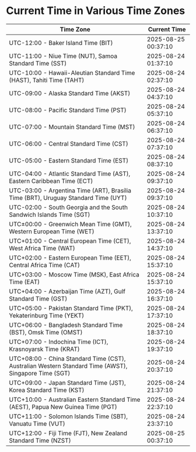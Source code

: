 # Current Time in Various Time Zones

| Time Zone | Current Time |
|-----------|--------------|
| UTC-12:00 - Baker Island Time (BIT) | 2025-08-25 00:37:10 |
| UTC-11:00 - Niue Time (NUT), Samoa Standard Time (SST) | 2025-08-24 01:37:10 |
| UTC-10:00 - Hawaii-Aleutian Standard Time (HAST), Tahiti Time (TAHT) | 2025-08-24 02:37:10 |
| UTC-09:00 - Alaska Standard Time (AKST) | 2025-08-24 04:37:10 |
| UTC-08:00 - Pacific Standard Time (PST) | 2025-08-24 05:37:10 |
| UTC-07:00 - Mountain Standard Time (MST) | 2025-08-24 06:37:10 |
| UTC-06:00 - Central Standard Time (CST) | 2025-08-24 07:37:10 |
| UTC-05:00 - Eastern Standard Time (EST) | 2025-08-24 08:37:10 |
| UTC-04:00 - Atlantic Standard Time (AST), Eastern Caribbean Time (ECT) | 2025-08-24 09:37:10 |
| UTC-03:00 - Argentina Time (ART), Brasília Time (BRT), Uruguay Standard Time (UYT) | 2025-08-24 09:37:10 |
| UTC-02:00 - South Georgia and the South Sandwich Islands Time (SGT) | 2025-08-24 10:37:10 |
| UTC±00:00 - Greenwich Mean Time (GMT), Western European Time (WET) | 2025-08-24 13:37:10 |
| UTC+01:00 - Central European Time (CET), West Africa Time (WAT) | 2025-08-24 14:37:10 |
| UTC+02:00 - Eastern European Time (EET), Central Africa Time (CAT) | 2025-08-24 15:37:10 |
| UTC+03:00 - Moscow Time (MSK), East Africa Time (EAT) | 2025-08-24 15:37:10 |
| UTC+04:00 - Azerbaijan Time (AZT), Gulf Standard Time (GST) | 2025-08-24 16:37:10 |
| UTC+05:00 - Pakistan Standard Time (PKT), Yekaterinburg Time (YEKT) | 2025-08-24 17:37:10 |
| UTC+06:00 - Bangladesh Standard Time (BST), Omsk Time (OMST) | 2025-08-24 18:37:10 |
| UTC+07:00 - Indochina Time (ICT), Krasnoyarsk Time (KRAT) | 2025-08-24 19:37:10 |
| UTC+08:00 - China Standard Time (CST), Australian Western Standard Time (AWST), Singapore Time (SGT) | 2025-08-24 20:37:10 |
| UTC+09:00 - Japan Standard Time (JST), Korea Standard Time (KST) | 2025-08-24 21:37:10 |
| UTC+10:00 - Australian Eastern Standard Time (AEST), Papua New Guinea Time (PGT) | 2025-08-24 22:37:10 |
| UTC+11:00 - Solomon Islands Time (SBT), Vanuatu Time (VUT) | 2025-08-24 23:37:10 |
| UTC+12:00 - Fiji Time (FJT), New Zealand Standard Time (NZST) | 2025-08-25 00:37:10 |
